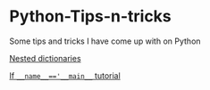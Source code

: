 # Python-Tips-n-tricks

Some tips and tricks I have come up with on Python

[Nested dictionaries](https://github.com/michaelsilverstein/Python-Tips-n-tricks/blob/master/Nested_dictionaries.md)

[If `__name__=='__main__` tutorial](https://github.com/michaelsilverstein/Python-Tips-n-tricks)